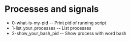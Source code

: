 # Processes and signals
- 0-what-is-my-pid -- Print pid of running script
- 1-list_your_processes -- List processes
- 2-show_your_bash_pid -- Show process with word bash

